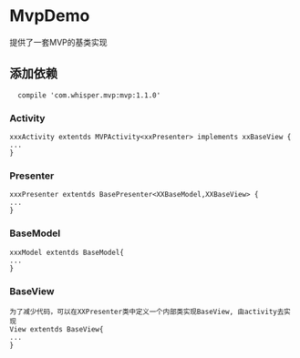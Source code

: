 # MvpDemo
提供了一套MVP的基类实现


## 添加依赖
```
  compile 'com.whisper.mvp:mvp:1.1.0'
```

### Activity
```
xxxActivity extentds MVPActivity<xxPresenter> implements xxBaseView {
...
}
```

### Presenter 
```
xxxPresenter extentds BasePresenter<XXBaseModel,XXBaseView> {
...
}
```

### BaseModel 
```
xxxModel extentds BaseModel{
...
}
```

### BaseView 
```
为了减少代码，可以在XXPresenter类中定义一个内部类实现BaseView, 由activity去实现
View extentds BaseView{
...
}
```
